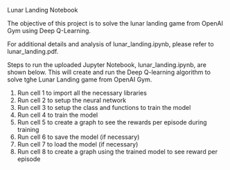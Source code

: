 Lunar Landing Notebook

The objective of this project is to solve the lunar landing game from OpenAI Gym using Deep Q-Learning.

For additional details and analysis of lunar_landing.ipynb, please refer to lunar_landing.pdf.

Steps to run the uploaded Jupyter Notebook, lunar_landing.ipynb, are shown below. This will create and run the Deep Q-learning algorithm to solve tghe Lunar Landing game from OpenAI Gym.

1. Run cell 1 to import all the necessary libraries
2. Run cell 2 to setup the neural network
3. Run cell 3 to setup the class and functions to train the model
4. Run cell 4 to train the model
5. Run cell 5 to create a graph to see the rewards per episode during training
6. Run cell 6 to save the model (if necessary)
7. Run cell 7 to load the model (if necessary)
8. Run cell 8 to create a graph using the trained model to see reward per episode
